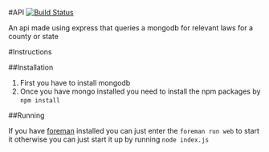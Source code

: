 #API [![Build Status](http://img.shields.io/travis/borderly/borders.svg?style=flat-square)](https://travis-ci.org/borderly/borders)

An api made using express that queries a mongodb for relevant laws for a county or state

#Instructions

##Installation

1. First you have to install mongodb
2. Once you have mongo installed you need to install the npm packages by `npm install`

##Running

If you have [foreman](https://github.com/ddollar/foreman) installed you can just enter the `foreman run web` to start it otherwise you can just start it up by running `node index.js`
